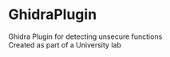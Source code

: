 # GhidraPlugin
Ghidra Plugin for detecting unsecure functions  
Created as part of a University lab
